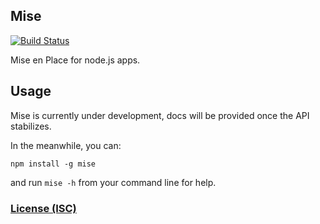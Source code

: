 Mise
----

[![Build Status](https://travis-ci.org/misejs/mise.svg)](https://travis-ci.org/misejs/mise)

Mise en Place for node.js apps.

Usage
---

Mise is currently under development, docs will be provided once the API stabilizes.

In the meanwhile, you can:

```shell
npm install -g mise
```

and run `mise -h` from your command line for help.

### [License (ISC)](LICENSE)
